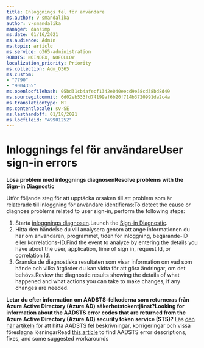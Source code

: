 ```yaml
---
title: Inloggnings fel för användare
ms.author: v-smandalika
author: v-smandalika
manager: dansimp
ms.date: 01/16/2021
ms.audience: Admin
ms.topic: article
ms.service: o365-administration
ROBOTS: NOINDEX, NOFOLLOW
localization_priority: Priority
ms.collection: Adm_O365
ms.custom:
- "7790"
- "9004355"
ms.openlocfilehash: 05bd31cb4afecf1342e040eecd9e58cd38bd8d49
ms.sourcegitcommit: 6d02eb533fd74199af6b20f714b3720991da2c4a
ms.translationtype: MT
ms.contentlocale: sv-SE
ms.lasthandoff: 01/18/2021
ms.locfileid: "49901252"
---
```

# <a name="user-sign-in-errors"></a><span data-ttu-id="1b555-102">Inloggnings fel för användare</span><span class="sxs-lookup"><span data-stu-id="1b555-102">User sign-in errors</span></span>

<span data-ttu-id="1b555-103">**Lösa problem med inloggnings diagnosen**</span><span class="sxs-lookup"><span data-stu-id="1b555-103">**Resolve problems with the Sign-in Diagnostic**</span></span>

<span data-ttu-id="1b555-104">Utför följande steg för att upptäcka orsaken till att problem som är relaterade till inloggning för användare identifieras:</span><span class="sxs-lookup"><span data-stu-id="1b555-104">To detect the cause or diagnose problems related to user sign-in, perform the following steps:</span></span>

1. <span data-ttu-id="1b555-105">Starta [inloggnings diagnosen](https://ms.portal.azure.com/#blade/Microsoft_AAD_IAM/ActiveDirectoryMenuBlade/diagnose/symptomId/ms_aad_dxp_signin_caDiagnoseAndSolveSummarySymptom).</span><span class="sxs-lookup"><span data-stu-id="1b555-105">Launch the [Sign-in Diagnostic](https://ms.portal.azure.com/#blade/Microsoft_AAD_IAM/ActiveDirectoryMenuBlade/diagnose/symptomId/ms_aad_dxp_signin_caDiagnoseAndSolveSummarySymptom).</span></span>
2. <span data-ttu-id="1b555-106">Hitta den händelse du vill analysera genom att ange informationen du har om användaren, programmet, tiden för inloggning, begärande-ID eller korrelations-ID.</span><span class="sxs-lookup"><span data-stu-id="1b555-106">Find the event to analyze by entering the details you have about the user, application, time of sign in, request Id, or correlation Id.</span></span>
3. <span data-ttu-id="1b555-107">Granska de diagnostiska resultaten som visar information om vad som hände och vilka åtgärder du kan vidta för att göra ändringar, om det behövs.</span><span class="sxs-lookup"><span data-stu-id="1b555-107">Review the diagnostic results showing the details of what happened and what actions you can take to make changes, if any changes are needed.</span></span>

<span data-ttu-id="1b555-108">**Letar du efter information om AADSTS-felkoderna som returneras från Azure Active Directory (Azure AD) säkerhetstokentjänst?**</span><span class="sxs-lookup"><span data-stu-id="1b555-108">**Looking for information about the AADSTS error codes that are returned from the Azure Active Directory (Azure AD) security token service (STS)?**</span></span> <span data-ttu-id="1b555-109">Läs [den här artikeln](https://docs.microsoft.com/azure/active-directory/develop/reference-aadsts-error-codes) för att hitta AADSTS fel beskrivningar, korrigeringar och vissa föreslagna lösningar</span><span class="sxs-lookup"><span data-stu-id="1b555-109">Read [this article](https://docs.microsoft.com/azure/active-directory/develop/reference-aadsts-error-codes) to find AADSTS error descriptions, fixes, and some suggested workarounds</span></span>